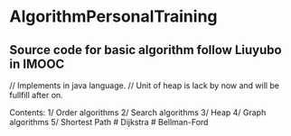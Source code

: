 # AlgorithmPersonalTraining

## Source code for basic algorithm follow Liuyubo in IMOOC

// Implements in java language.
// Unit of heap is lack by now and will be fullfill after on. 


Contents:
  1/ Order algorithms
  2/ Search algorithms
  3/ Heap 
  4/ Graph algorithms
  5/ Shortest Path 
      # Dijkstra
      # Bellman-Ford
